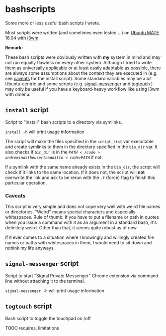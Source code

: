 # bashscripts
Some more or less useful bash scripts I wrote.

Most scripts were written (and sometimes even tested ...) on [Ubuntu MATE](https://ubuntu-mate.org/) 16.04 with [i3wm](https://i3wm.org/).

**Remark:**

These bash scripts were obviously written with **my** system in mind and may not run equally flawless on every other system. Although I tried to write them as universally applicable or at least easily adaptable as possible, there are always some assumptions about the context they are executed in (e.g. see [caveats](#install-caveats) for the install script).
Some standard variables may be a bit Ubuntu-centric and some scripts (e.g. [signal-messenger](#signal-messenger) and [togtouch](#togtouch) ) may only be useful if you have a keyboard-heavy workflow like using i3wm with dmenu.

## <code>install</code> script
Script to "install" bash scripts to a directory via symlinks.

<code>install -h</code> will print usage information

The script will make the files specified in the <code>script_list</code> var executable and create symlinks to them in the directory specified in the <code>bin_dir</code> var. It also checks if <code>bin_dir</code> is in the <code>$PATH</code> and reminds the user to add it to <code>$PATH</code> if not.

If a symlink with the same name already exists in the <code>bin_dir</code>, the script will check if it links to the same location. If it does not, the script will **not** overwrite the link and ask to be rerun with the <code>-f</code> (force) flag to finish this particular operation.
### <a name="install-caveats">Caveats</a>
This script is very simple and does not cope very well with weird file names or directories. "Weird" means special characters and especially whitespaces. Rule of thumb: If you have to put a filename or path in quotes when you issue a command with it as an argument in a standard bash, it's definitely weird. Other than that, it seems quite robust as of now.

If it ever comes to a situation where I knowingly and willingly created file names or paths with whitespaces in them, I would need to sit down and rethink my life anyways.

## <code><a name="signal-messenger">signal-messenger</a></code> script
Script to start "Signal Private Messenger" Chrome extension via command line without attaching it to the terminal.

<code>signal-messenger -h</code> will print usage information

## <code><a name="togtouch">togtouch</a></code> script
Bash script to toggle the touchpad on /off

TODO requires, limitations

